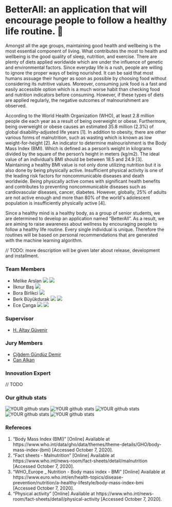 # BetterAll: an application that will encourage people to follow a healthy life routine. 🌱 
Amongst all the age groups, maintaining good health and wellbeing is the most essential component of living. What contributes the most to health and wellbeing is the good quality of sleep, nutrition, and exercise. There are plenty of diets applied worldwide which are under the influence of genetic and environmental factors. Since everyday life is a rush, people are willing to ignore the proper ways of being nourished. It can be said that most humans assuage their hunger as soon as possible by choosing food without considering its nutritive values. Moreover, consuming junk food is a fast and easily accessible option which is a much worse habit than checking food and nutrition indicators before consuming. However, if these types of diets are applied regularly, the negative outcomes of malnourishment are observed. 

According to the World Health Organization (WHO), at least 2.8 million people die each year as a result of being overweight or obese. Furthermore, being overweight or obese causes an estimated 35.8 million (2.3%) of global disability-adjusted life years [1]. In addition to obesity, there are other various forms of malnutrition, such as wasting which is known as low weight-for-height [2]. An indicator to determine malnourishment is the Body Mass Index (BMI). Which is defined as a person’s weight in kilograms divided by the square of the person’s height in meters (kg/m2). The ideal value of an individual’s BMI should be between 18.5 and 24.9 [3]. Maintaining a healthy BMI value is not only done utilizing nutrition but it is also done by being physically active. Insufficient physical activity is one of the leading risk factors for noncommunicable diseases and death worldwide. Being physically active comes with significant health benefits and contributes to preventing noncommunicable diseases such as cardiovascular diseases, cancer, diabetes. However, globally, 25% of adults are not active enough and more than 80% of the world's adolescent population is insufficiently physically active [4].

Since a healthy mind is a healthy body, as a group of senior students, we are determined to develop an application named “BetterAll”. As a result, we are aiming to raise awareness about wellness by encouraging people to follow a healthy life routine. Every single individual is unique. Therefore the routines will be based on personal recommendations that are generated with the machine learning algorithm.


// TODO: more description will be given later about release, development and installment.

### Team Members
- Melike Arslan [<img src="https://img.icons8.com/color/18/000000/linkedin-2--v2.png"/>](https://www.linkedin.com/in/melikearslan97/)
                [<img src="https://img.icons8.com/fluent/18/000000/github.png"/>](https://github.com/melikearslan)
- İlknur Baş [<img src="https://img.icons8.com/fluent/18/000000/github.png"/>](https://github.com/ilknurbas)
- Bora Birlikci [<img src="https://img.icons8.com/fluent/18/000000/github.png"/>](https://github.com/borabirlikci)
- Berk Büyükdurak [<img src="https://img.icons8.com/color/18/000000/linkedin-2--v2.png"/>](https://www.linkedin.com/in/berkbuyukdurak/)
                  [<img src="https://img.icons8.com/fluent/18/000000/github.png"/>](https://github.com/berkbuyukdurak)
- Ece Çanga [<img src="https://img.icons8.com/color/18/000000/linkedin-2--v2.png"/>](https://www.linkedin.com/in/ececanga/)
            [<img src="https://img.icons8.com/fluent/18/000000/github.png"/>](https://github.com/ececanga)


### Supervisor
- <a href="http://www.cs.bilkent.edu.tr/~guvenir/">H. Altay Güvenir</a>

### Jury Members
- <a href="http://www.cs.bilkent.edu.tr/~gunduz/index.html">Çiğdem Gündüz Demir</a>
- <a href="http://www.cs.bilkent.edu.tr/~calkan/">Can Alkan</a>

### Innovation Expert

// TODO

### Our github stats
![YOUR github stats](https://github-readme-stats.vercel.app/api?username=melikearslan)
![YOUR github stats](https://github-readme-stats.vercel.app/api?username=ilknurbas)
![YOUR github stats](https://github-readme-stats.vercel.app/api?username=borabirlikci)
![YOUR github stats](https://github-readme-stats.vercel.app/api?username=berkbuyukdurak)
![YOUR github stats](https://github-readme-stats.vercel.app/api?username=ececanga)

### Refereces
<ol type="1">
  <li>“Body Mass Index (BMI)” [Online] Available at https://www.who.int/data/gho/data/themes/theme-details/GHO/body-mass-index-(bmi) [Accessed October 7, 2020].</li>
  <li>“Fact sheets - Malnutrition”  [Online] Available at https://www.who.int/news-room/fact-sheets/detail/malnutrition [Accessed October 7, 2020].</li>
  <li>“WHO_Europe _ Nutrition - Body mass index - BMI”  [Online] Available at https://www.euro.who.int/en/health-topics/disease-prevention/nutrition/a-healthy-lifestyle/body-mass-index-bmi [Accessed October 7, 2020].</li>
  <li>“Physical activity”  [Online] Available at https://www.who.int/news-room/fact-sheets/detail/physical-activity  [Accessed October 7, 2020].</li>
</ol>
